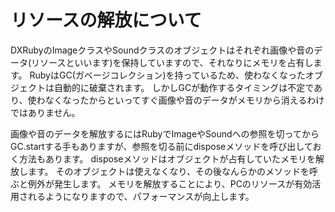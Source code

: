# リソースの解放について

DXRubyのImageクラスやSoundクラスのオブジェクトはそれぞれ画像や音のデータ(リソースといいます)を保持していますので、それなりにメモリを占有します。
RubyはGC(ガベージコレクション)を持っているため、使わなくなったオブジェクトは自動的に破棄されます。
しかしGCが動作するタイミングは不定であり、使わなくなったからといってすぐ画像や音のデータがメモリから消えるわけではありません。

画像や音のデータを解放するにはRubyでImageやSoundへの参照を切ってからGC.startする手もありますが、参照を切る前にdisposeメソッドを呼び出しておく方法もあります。
disposeメソッドはオブジェクトが占有していたメモリを解放します。
そのオブジェクトは使えなくなり、その後なんらかのメソッドを呼ぶと例外が発生します。
メモリを解放することにより、PCのリソースが有効活用されるようになりますので、パフォーマンスが向上します。
